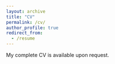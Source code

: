 ```yaml
---
layout: archive
title: "CV"
permalink: /cv/
author_profile: true
redirect_from:
  - /resume
---
```


My complete CV is available upon request.
